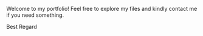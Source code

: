Welcome to my portfolio!
Feel free to explore my files and kindly contact me if you need something.

Best Regard

